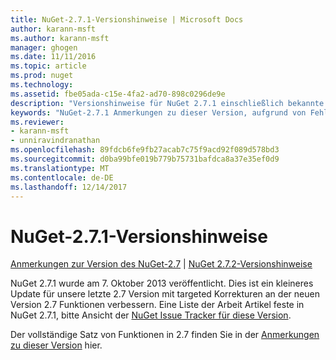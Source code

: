 ```yaml
---
title: NuGet-2.7.1-Versionshinweise | Microsoft Docs
author: karann-msft
ms.author: karann-msft
manager: ghogen
ms.date: 11/11/2016
ms.topic: article
ms.prod: nuget
ms.technology: 
ms.assetid: fbe05ada-c15e-4fa2-ad70-898c0296de9e
description: "Versionshinweise für NuGet 2.7.1 einschließlich bekannte Probleme, Fehlerbehebungen, Funktionen und Archivierung von dcrs Design."
keywords: "NuGet-2.7.1 Anmerkungen zu dieser Version, aufgrund von Fehlerbehebungen, bekannte Probleme, zusätzliche Funktionen, Archivierung von dcrs Design"
ms.reviewer:
- karann-msft
- unniravindranathan
ms.openlocfilehash: 89fdcb6fe9fb27acab7c75f9acd92f089d578bd3
ms.sourcegitcommit: d0ba99bfe019b779b75731bafdca8a37e35ef0d9
ms.translationtype: MT
ms.contentlocale: de-DE
ms.lasthandoff: 12/14/2017
---
```

# <a name="nuget-271-release-notes"></a>NuGet-2.7.1-Versionshinweise

[Anmerkungen zur Version des NuGet-2.7](../release-notes/nuget-2.7.md) | [NuGet 2.7.2-Versionshinweise](../release-notes/nuget-2.7.2.md)

NuGet 2.7.1 wurde am 7. Oktober 2013 veröffentlicht.  Dies ist ein kleineres Update für unsere letzte 2.7 Version mit targeted Korrekturen an der neuen Version 2.7 Funktionen verbessern. Eine Liste der Arbeit Artikel feste in NuGet 2.7.1, bitte Ansicht der [NuGet Issue Tracker für diese Version](http://nuget.codeplex.com/workitem/list/advanced?keyword=&status=Closed&type=All&priority=All&release=NuGet%202.7.1&assignedTo=All&component=All&sortField=LastUpdatedDate&sortDirection=Descending&page=0).

Der vollständige Satz von Funktionen in 2.7 finden Sie in der [Anmerkungen zu dieser Version](../release-notes/nuget-2.7.md) hier.
